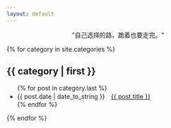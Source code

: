 ```yaml
---
layout: default
---
```


<center>"自己选择的路，跪着也要走完。"</center>

{% for category in site.categories %}
<h2>{{ category | first }}</h2>
<ul class="arc-list">
    {% for post in category.last %}
      <li>{{ post.date | date_to_string }}　<a href="{{ post.url }}">{{ post.title }}</a></li>
    {% endfor %}
</ul>
{% endfor %}
